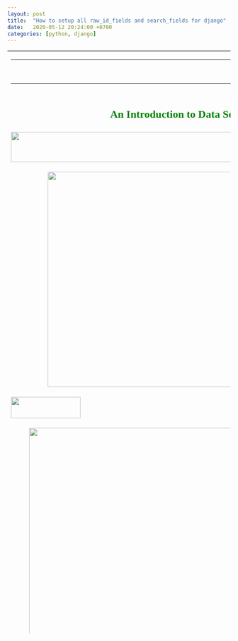 ```yaml
---
layout: post
title:  "How to setup all raw_id_fields and search_fields for django"
date:   2020-05-12 20:24:00 +0700
categories: [python, django]
---
```



<html>

<head>
<meta http-equiv="Content-Language" content="en-ca">
<meta http-equiv="Content-Type" content="text/html; charset=windows-1252">
<meta name="GENERATOR" content="Microsoft FrontPage 6.0">
<meta name="ProgId" content="FrontPage.Editor.Document">
<title>Data Mining Map</title>
<link rel="icon" type="image/png" href="logosmart.png" />

<script type="text/javascript">

  var _gaq = _gaq || [];
  _gaq.push(['_setAccount', 'UA-20171535-2']);
  _gaq.push(['_trackPageview']);

  (function() {
    var ga = document.createElement('script'); ga.type = 'text/javascript'; ga.async = true;
    ga.src = ('https:' == document.location.protocol ? 'https://ssl' : 'http://www') + '.google-analytics.com/ga.js';
    var s = document.getElementsByTagName('script')[0]; s.parentNode.insertBefore(ga, s);
  })();

</script>

<style>
#carbonads {
  position: fixed;
  top: 40px;
  display: block;
  overflow: hidden;
  padding: 1em;
  max-width: 130px;
  border: solid 1px hsl(0, 0%, 94%);
  background-color: hsl(0, 0%, 98%);
  text-align: center;
  font-size: 12px;
  font-family: Verdana, "Helvetica Neue", Helvetica, sans-serif;
  line-height: 1.5;
}

#carbonads a {
  color: inherit;
  text-decoration: none;
}

#carbonads a:hover {
  color: inherit;
}

#carbonads span {
  display: block;
  overflow: hidden;
}

.carbon-img {
  display: block;
  margin: 0 auto 1em;
}

.carbon-text {
  display: block;
  margin-bottom: 1em;
}

.carbon-poweredby {
  display: block;
  text-transform: uppercase;
  letter-spacing: 1px;
  font-size: 9px;
  line-height: 1;
}
</style>

</head>

<body>

<table border="0" width="800" height="1315" cellspacing="0" cellpadding="0">
  <tr>
    <td height="31">
      <table border="0" width="800">
        <tr>
          <td width="139"></td>
          <td width="232"></td>
          <td width="12"></td>
          <td width="391">
      <p align="right"><span style="font-size: 9.0pt; mso-ascii-font-family: Calibri; mso-fareast-font-family: +mn-ea; mso-bidi-font-family: +mn-cs; color: #595959; mso-color-index: 1; mso-font-kerning: 12.0pt; language: en-CA"><font face="Calibri">Copyright
      © 2010-2021,<span style="mso-spacerun:yes">&nbsp; </span><a href="author.htm">Dr.
      Saed Sayad</a></font></span>
          </td>
        </tr>
      </table>
    </td>
  </tr>
  <tr>
    <td height="31">
      <h2 align="center"><font face="Calibri" color="#008000">An Introduction to
      Data Science</font></h2>
    </td>
  </tr>
  <tr>
    <td height="70">
      <map name="FPMap1">
      <area href="data_mining.htm" shape="polygon" coords="10, 10, 30, 37, 11, 55, 103, 56, 125, 34, 103, 8, 13, 7">
      <area href="data_exploration.htm" shape="polygon" coords="336, 11, 362, 32, 340, 54, 427, 51, 446, 32, 425, 11">
      <area href="modeling.htm" shape="polygon" coords="445, 13, 468, 33, 447, 53, 532, 53, 553, 31, 536, 13, 448, 12">
      <area href="problem_definition.htm" shape="polygon" coords="121, 12, 144, 33, 124, 54, 209, 54, 230, 34, 212, 12">
      <area href="data_preparation.htm" shape="polygon" coords="228, 12, 251, 34, 232, 53, 320, 52, 338, 32, 319, 13">
      <area href="model_evaluation.htm" shape="polygon" coords="553, 12, 576, 32, 555, 53, 641, 52, 662, 32, 641, 13">
      <area href="model_deployment.htm" shape="polygon" coords="662, 11, 682, 34, 664, 54, 748, 55, 769, 32, 749, 13, 666, 10"></map><img border="0" src="images/DM_lifecycle_1.png" usemap="#FPMap1" width="778" height="68"></td>
  </tr>
  <tr>
    <td height="488">
      <p align="center"><map name="FPMap2">
      <area href="explaining_the_past.htm" shape="rect" coords="29, 217, 102, 251">
      <area href="data_exploration.htm" shape="rect" coords="126, 217, 197, 251">
      <area href="univariate_analysis.htm" shape="rect" coords="222, 88, 292, 123">
      <area href="categorical_variables.htm" shape="rect" coords="318, 29, 391, 65">
      <area href="categorical_variables.htm" shape="polygon" coords="414, 9, 506, 8, 505, 47, 520, 46, 519, 84, 416, 82">
      <area href="encoding.htm" shape="rect" coords="308, 80, 361, 100">
      <area href="binning.htm" shape="rect" coords="351, 113, 400, 134">
      <area href="numerical_variables.htm" shape="polygon" coords="414, 89, 581, 88, 580, 125, 607, 125, 607, 164, 518, 164, 519, 241, 416, 240">
      <area href="numerical_variables.htm" shape="rect" coords="317, 147, 387, 181">
      <area href="bivariate_analysis.htm" shape="rect" coords="223, 346, 294, 379">
      <area href="categorical_categorical.htm" shape="rect" coords="317, 266, 389, 303">
      <area href="numerical_numerical.htm" shape="rect" coords="413, 325, 485, 398">
      <area href="numerical_numerical.htm" shape="rect" coords="318, 345, 390, 381">
      <area href="categorical_numerical.htm" shape="rect" coords="319, 424, 388, 461">
      <area href="categorical_numerical.htm" shape="polygon" coords="414, 405, 525, 404, 526, 439, 570, 440, 569, 476, 418, 475, 415, 475">
      <area href="categorical_categorical.htm" shape="polygon" coords="411, 247, 489, 247, 489, 284, 526, 285, 527, 320, 415, 319, 416, 249"></map><img border="0" src="images/DM_map_explain_1.png" usemap="#FPMap2" width="613" height="486"></td>
  </tr>
  <tr>
    <td height="50">
      <a href="data_mining.htm"><img border="0" src="images/DataMining.png" width="157" height="48"></a></td>
  </tr>
  <tr>
    <td height="715">
      <p align="center"><map name="FPMap3">
      <area href="predicting_the_future.htm" shape="rect" coords="36, 407, 117, 449">
      <area href="modeling.htm" shape="rect" coords="157, 407, 237, 448">
      <area href="classification.htm" shape="rect" coords="276, 153, 358, 195">
      <area href="classification.htm" shape="rect" coords="395, 35, 479, 78">
      <area href="zeror.htm" shape="rect" coords="517, 7, 574, 36">
      <area href="oner.htm" shape="rect" coords="518, 40, 591, 70">
      <area href="naive_bayesian.htm" shape="rect" coords="517, 77, 615, 105">
      <area href="decision_tree.htm" shape="rect" coords="516, 110, 617, 139">
      <area href="classification.htm" shape="rect" coords="397, 157, 477, 200">
      <area href="lda.htm" shape="rect" coords="513, 146, 654, 175">
      <area href="logistic_regression.htm" shape="rect" coords="513, 184, 613, 215">
      <area href="classification.htm" shape="rect" coords="398, 215, 479, 257">
      <area href="k_nearest_neighbors.htm" shape="rect" coords="518, 218, 666, 250">
      <area href="clustering.htm" shape="rect" coords="278, 587, 358, 627">
      <area href="clustering_hierarchical.htm" shape="rect" coords="397, 548, 478, 589">
      <area href="clustering_hierarchical.htm" shape="rect" coords="518, 536, 639, 567">
      <area href="clustering_hierarchical.htm" shape="rect" coords="517, 573, 626, 602">
      <area href="clustering.htm" shape="rect" coords="397, 624, 478, 664">
      <area href="clustering_kmeans.htm" shape="rect" coords="518, 607, 626, 640">
      <area href="clustering_som.htm" shape="rect" coords="519, 648, 625, 680">
      <area href="k_nearest_neighbors_reg.htm" shape="rect" coords="518, 422, 652, 454">
      <area href="decision_tree_reg.htm" shape="rect" coords="518, 330, 620, 360">
      <area href="regression.htm" shape="rect" coords="277, 399, 356, 442">
      <area href="regression.htm" shape="rect" coords="396, 325, 477, 367">
      <area href="regression.htm" shape="rect" coords="397, 373, 477, 412">
      <area href="regression.htm" shape="rect" coords="397, 418, 476, 457">
      <area href="regression.htm" shape="rect" coords="398, 473, 479, 515">
      <area href="classification.htm" shape="rect" coords="398, 269, 477, 312">
      <area href="mlr.htm" shape="rect" coords="518, 377, 652, 410">
      <area href="association_rules.htm" shape="rect" coords="278, 663, 359, 703">
      <area href="support_vector_machine.htm" shape="rect" coords="517, 294, 648, 324">
      <area href="support_vector_machine_reg.htm" coords="518, 500, 645, 530" shape="rect">
      <area href="artificial_neural_network.htm" shape="rect" coords="517, 257, 667, 288">
      <area href="artificial_neural_network.htm" shape="rect" coords="518, 462, 652, 493"></map><img border="0" src="images/DM_map_predict_1.png" usemap="#FPMap3" width="696" height="713"></td>
  </tr>
  <tr>
    <td height="21">
      &nbsp;&nbsp; 
		<table border="0" width="100%">
			<tr>
				<td width="30"><a href="further_readings.htm" target="_blank"><img border="0" src="images/books_small.png" width="24" height="24"></a></td>
				<td><a href="further_readings.htm"><font color="#0000FF" size="2" face="Segoe UI">Further
      Readings</font></a></td>
				<td>&nbsp;</td>
			</tr>
		</table>
	</tr>
  <tr>
    <td height="21">
      &nbsp;</tr>
  <tr>
    <td height="21">
      <p align="center"><font face="Arial Black">We passed a milestone &quot;<font color="#FF0000">one 
		million pageviews</font>&quot; in the last 12 months! </font></tr>
  <tr>
    <td height="21">
      &nbsp;</tr>
  <tr>
    <td height="21">
      <p align="center">&nbsp;&nbsp;<font face="Segoe UI" color="#0000FF">&nbsp;</font><a target="_blank" href="https://www.alzheimersdata.org/funding-opportunities/data-science-challenge"><img border="0" src="images/banner.png"></a></tr>
  <tr>
    <td height="20">
      <table border="0" width="100%">
		<tr>
			<td width="146">&nbsp;</td>
			<td>
			<p align="center">&nbsp;</td>
			<td width="140">&nbsp;</td>
		</tr>
		</table>
	</tr>
  <tr>
    <td height="19">
      &nbsp;</tr>
  <tr>
    <td height="1">
      <p align="left">&nbsp;</tr>
</table>

</body>

</html>
